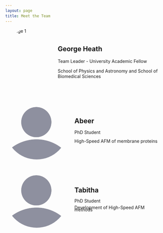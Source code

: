 ```yaml
---
layout: page
title: Meet the Team
---
```

<html>
<head>
  <style>
    /* Add some styling to make the layout look nice */
    .image-container {
      display: flex;
      align-items: center;
    }
    .image-container img {
      width: 200px;
      height: 200px;
      margin-right: 20px;
      border-radius: 50%; /* Add this to make the images circular */
      object-fit: cover; /* Add this to crop the images to fit the circular shape */
    }
  </style>
</head>
<body>
  <div class="image-container">
    <img src="/assets/img/george.jpg" alt="Image 1">
     <div>
    <h2>George Heath</h2>
    <p>Team Leader - University Academic Fellow </p>   
  <p> School of Physics and Astronomy and School of Biomedical Sciences</p>
     </div>
  </div>

 <br>
  
  <div class="image-container">
    <img src="/assets/img/BlankProfile.jpg" alt="Image 2">
     <div>
<h2>Abeer</h2>
    <p style="line-height:1">PhD Student</p>
        <p style="line-height:1">High-Speed AFM of membrane proteins</p>
     </div>
  </div>
  
<br>

  <div class="image-container">
    <img src="/assets/img/BlankProfile.jpg" alt="Image 2">
     <div>
<h2>Tabitha</h2>
    <p style="line-height:0.5">PhD Student</p>
        <p style="line-height:0.5"> Development of High-Speed AFM methods</p>
     </div>
  </div>


</body>
</html>
